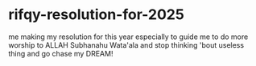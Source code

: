 # rifqy-resolution-for-2025
me making my resolution for this year especially to guide me to do more worship to ALLAH Subhanahu Wata'ala and stop thinking 'bout useless thing and go chase my DREAM!
